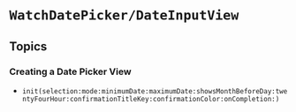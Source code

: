 # ``WatchDatePicker/DateInputView``

## Topics

### Creating a Date Picker View

- ``init(selection:mode:minimumDate:maximumDate:showsMonthBeforeDay:twentyFourHour:confirmationTitleKey:confirmationColor:onCompletion:)``
